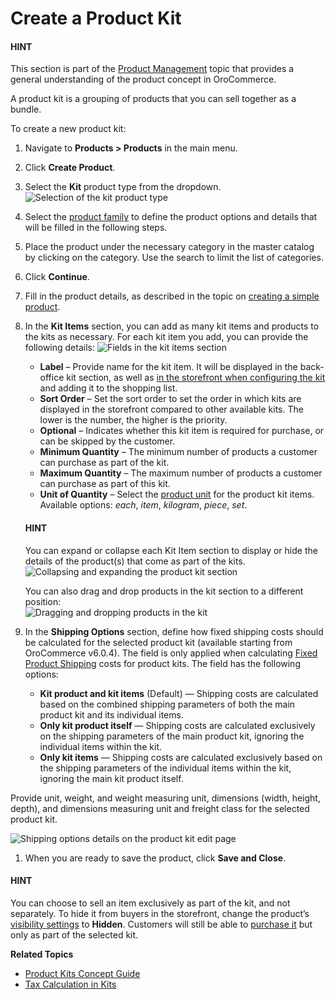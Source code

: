 <a id="products-products-create-product-kit"></a>

# Create a Product Kit

#### HINT
This section is part of the [Product Management](../../../concept-guides/catalog-promotions/product-management/index.md#concept-guides-product-management) topic that provides a general understanding of the product concept in OroCommerce.

A product kit is a grouping of products that you can sell together as a bundle.

To create a new product kit:

1. Navigate to **Products > Products** in the main menu.
2. Click **Create Product**.
3. Select the **Kit** product type from the dropdown.
   ![Selection of the kit product type](user/img/products/products/kits/product-type-kit.png)
4. Select the [product family](../product-families/index.md#products-product-families) to define the product options and details that will be filled in the following steps.
5. Place the product under the necessary category in the master catalog by clicking on the category. Use the search to limit the list of categories.
6. Click **Continue**.
7. Fill in the product details, as described in the topic on [creating a simple product](create-simple.md#products-products-create-simple-product).
8. In the **Kit Items** section, you can add as many kit items and products to the kits as necessary. For each kit item you add, you can provide the following details:
   ![Fields in the kit items section](user/img/products/products/kits/kit-items.png)
   * **Label** – Provide name for the kit item. It will be displayed in the back-office kit section, as well as [in the storefront when configuring the kit](../../../storefront/orders/kits.md#storefront-guide-orders-kits) and adding it to the shopping list.
   * **Sort Order** – Set the sort order to set the order in which kits are displayed in the storefront compared to other available kits. The lower is the number, the higher is the priority.
   * **Optional** – Indicates whether this kit item is required for purchase, or can be skipped by the customer.
   * **Minimum Quantity** – The minimum number of products a customer can purchase as part of the kit.
   * **Maximum Quantity** – The maximum number of products a customer can purchase as part of this kit.
   * **Unit of Quantity** – Select the [product unit](product-units/index.md#user-guide-products-product-units-in-use) for the product kit items. Available options: *each*, *item*, *kilogram*, *piece*, *set*.

   #### HINT
   You can expand or collapse each Kit Item section to display or hide the details of the product(s) that come as part of the kits.
   ![Collapsing and expanding the product kit section](user/img/products/products/kits/collapse-expand.gif)
   <br/>

   You can also drag and drop products in the kit section to a different position:
   <br/>
   ![Dragging and dropping products in the kit](user/img/products/products/kits/drag-drop.gif)
9. In the **Shipping Options** section, define how fixed shipping costs should be calculated for the selected product kit (available starting from OroCommerce v6.0.4). The field is only applied when calculating [Fixed Product Shipping](../../system/integrations/shipping-integration/fixed-shipping.md#doc-integration-fixed-shipping-cost) costs for product kits. The field has the following options:
   * **Kit product and kit items** (Default) — Shipping costs are calculated based on the combined shipping parameters of both the main product kit and its individual items.
   * **Only kit product itself** — Shipping costs are calculated exclusively on the shipping parameters of the main product kit, ignoring the individual items within the kit.
   * **Only kit items** — Shipping costs are calculated exclusively based on the shipping parameters of the individual items within the kit, ignoring the main kit product itself.

Provide unit, weight, and weight measuring unit, dimensions (width, height, depth), and dimensions measuring unit and freight class for the selected product kit.

![Shipping options details on the product kit edit page](user/img/products/products/kits/kit-shipping-options.png)
1. When you are ready to save the product, click **Save and Close**.

#### HINT
You can choose to sell an item exclusively as part of the kit, and not separately. To hide it from buyers in the storefront, change the product’s [visibility settings](managing-product-visibility.md#products-product-visibility) to **Hidden**. Customers will still be able to [purchase it](../../../storefront/orders/kits.md#storefront-guide-orders-kits) but only as part of the selected kit.

**Related Topics**

* [Product Kits Concept Guide](../../../concept-guides/catalog-promotions/product-management/kits-concept.md#concept-guides-product-management-kits)
* [Tax Calculation in Kits](../../../../bundles/commerce/TaxBundle/index.md#bundle-docs-commerce-tax-bundle-kits)
